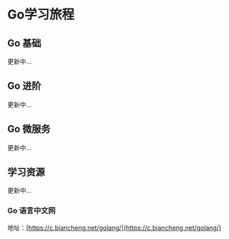 # Go学习旅程

## Go 基础

更新中...

## Go 进阶

更新中...

## Go 微服务

更新中...

## 学习资源

更新中...

### Go 语言中文网

地址：[https://c.biancheng.net/golang/](https://c.biancheng.net/golang/)